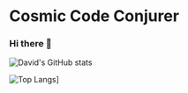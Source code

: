 # Cosmic Code Conjurer
### Hi there 👋
![David's GitHub stats](https://github-readme-stats.vercel.app/api?username=boxpositron&theme=dracula&show_icons=true&include_all_commits=true)

![Top Langs](https://ghst.boxpositron.dev//api/top-langs/?username=boxpositron&layout=compact&theme=dracula)]
